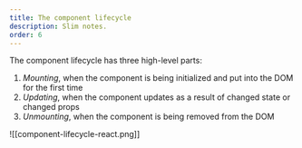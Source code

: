 ```yaml
---
title: The component lifecycle
description: Slim notes.
order: 6
---
```


The component lifecycle has three high-level parts:

1.  _Mounting_, when the component is being initialized and put into the DOM for the first time
2.  _Updating_, when the component updates as a result of changed state or changed props
3.  _Unmounting_, when the component is being removed from the DOM

![[component-lifecycle-react.png]]

